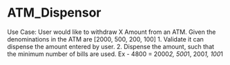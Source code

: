 # ATM_Dispensor

Use Case: User would like to withdraw X Amount from an ATM. Given the denominations in the ATM are [2000, 500, 200, 100] 1. Validate it can dispense the amount entered by user. 2. Dispense the amount, such that the minimum number of bills are used.    Ex - 4800 = 2000*2, 500*1, 200*1, 100*1
